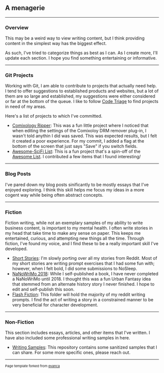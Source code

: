 ## A menagerie

---

### Overview

This may be a weird way to view writing content, but I think providing content in the simplest way has the biggest effect.

As such, I've tried to categorize things as best as I can. As I create more, I'll update each section. I hope you find something entertaining or informative.

---

### Git Projects

Working with Git, I am able to contribute to projects that actually need help. I tend to offer suggestions to established products and websites, but a lot of them are so large and established, my suggestions were either considered or far at the bottom of the queue. I like to follow [Code Triage](https://www.codetriage.com/) to find projects in need of my areas.

Here's a list of projects to which I've committed.
- [Comixology Ripper](https://github.com/EricPonvelle/comixology-backup): This was a fun little project where I noticed that when editing the settings of the Comixoloy DRM remover plug-in, I wasn't told anythin I did was saved. This was expected results, but I felt it created a poor experience. For my commit, I added a flag at the bottom of the screen that just says "Save" if you switch fields.
- [Awesome-SciFi List](https://github.com/EricPonvelle/awesome-scifi): This is a fun project that's a spin-off of the [Awesome List](https://github.com/sindresorhus/awesome). I contributed a few items that I found interesting/

---

### Blog Posts

I've pared down my blog posts sinificantly to be mostly essays that I've enjoyed exploring. I think this skill helps me focus my ideas in a more cogent way while being often abstract concepts.

---

### Fiction

Fiction writing, while not an exemplary samples of my ability to write business content, is important to my mental health. I often write stories in my head that take time to make any sense on paper. This keeps me entertained, curious, and attempting new things all the time. Through fiction, I've found my voice, and I find these to be a really important skill I've developed.

- [Short Stories](https://github.com/EricPonvelle/shortstories): I'm slowly porting over all my stories from Reddit. Most of my short stories are writing prompt exercises that I had some fun with; however, when I felt bold, I did some submissions to NoSleep.
- [NaNoWriMo 2018](https://github.com/EricPonvelle/nanowrimo2018): While I self-published a book, I have never completed a NaNoWriMo until 2018. I thought this was a fun Urban Fantasy idea that stemmed from an alternate history story I never finished. I hope to edit and self-publish this soon.
- [Flash Fiction](https://github.com/EricPonvelle/pennytheater/tree/master/flashfiction): This folder will hold the majority of my reddit writing prompts. I find the act of writing a story in a constrained manner to be very beneficial for character development.

---

### Non-Fiction

This section includes essays, articles, and other items that I've written. I have also included some professional writing samples in here.

- [Writing Samples](https://github.com/EricPonvelle/writing-samples): This repository contains some sanitized samples that I can share. For some more specific ones, please reach out.

---
<p style="font-size:11px">Page template forked from <a href="https://github.com/evanca/quick-portfolio">evanca</a></p>
<!-- Remove above link if you don't want to attibute -->
